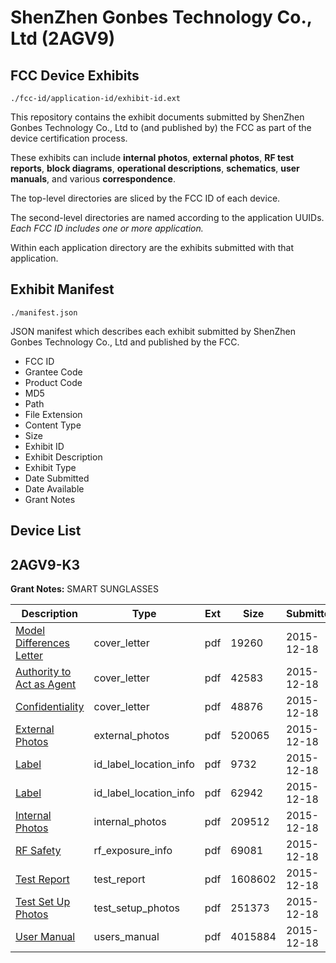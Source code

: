 # ShenZhen Gonbes Technology Co., Ltd (2AGV9)
## FCC Device Exhibits

```
./fcc-id/application-id/exhibit-id.ext
```

This repository contains the exhibit documents submitted by ShenZhen Gonbes Technology Co., Ltd to (and published by) the FCC as part of the device certification process.

These exhibits can include **internal photos**, **external photos**, **RF test reports**, **block diagrams**, **operational descriptions**, **schematics**, **user manuals**, and various **correspondence**.

The top-level directories are sliced by the FCC ID of each device.

The second-level directories are named according to the application UUIDs. *Each FCC ID includes one or more application.*

Within each application directory are the exhibits submitted with that application. 

## Exhibit Manifest

```
./manifest.json
```

JSON manifest which describes each exhibit submitted by ShenZhen Gonbes Technology Co., Ltd and published by the FCC.

- FCC ID
- Grantee Code
- Product Code
- MD5
- Path
- File Extension
- Content Type
- Size
- Exhibit ID
- Exhibit Description
- Exhibit Type
- Date Submitted
- Date Available
- Grant Notes

## Device List
## 2AGV9-K3
**Grant Notes:** SMART SUNGLASSES

| Description | Type | Ext | Size | Submitted | Available |
| ----------- | ---- | --- | ---- | --------- | --------- |
| [Model Differences Letter](2AGV9-K3/3ac8cb2baa02771edda6527354c5eab5/2846428.pdf) | cover_letter | pdf | 19260 | 2015-12-18 | 2015-12-20 |
| [Authority to Act as Agent](2AGV9-K3/3ac8cb2baa02771edda6527354c5eab5/2846429.pdf) | cover_letter | pdf | 42583 | 2015-12-18 | 2015-12-20 |
| [Confidentiality](2AGV9-K3/3ac8cb2baa02771edda6527354c5eab5/2846430.pdf) | cover_letter | pdf | 48876 | 2015-12-18 | 2015-12-20 |
| [External Photos](2AGV9-K3/3ac8cb2baa02771edda6527354c5eab5/2846431.pdf) | external_photos | pdf | 520065 | 2015-12-18 | 2015-12-20 |
| [Label](2AGV9-K3/3ac8cb2baa02771edda6527354c5eab5/2846433.pdf) | id_label_location_info | pdf | 9732 | 2015-12-18 | 2015-12-20 |
| [Label](2AGV9-K3/3ac8cb2baa02771edda6527354c5eab5/2846434.pdf) | id_label_location_info | pdf | 62942 | 2015-12-18 | 2015-12-20 |
| [Internal Photos](2AGV9-K3/3ac8cb2baa02771edda6527354c5eab5/2846432.pdf) | internal_photos | pdf | 209512 | 2015-12-18 | 2015-12-20 |
| [RF Safety](2AGV9-K3/3ac8cb2baa02771edda6527354c5eab5/2846438.pdf) | rf_exposure_info | pdf | 69081 | 2015-12-18 | 2015-12-20 |
| [Test Report](2AGV9-K3/3ac8cb2baa02771edda6527354c5eab5/2846439.pdf) | test_report | pdf | 1608602 | 2015-12-18 | 2015-12-20 |
| [Test Set Up Photos](2AGV9-K3/3ac8cb2baa02771edda6527354c5eab5/2846437.pdf) | test_setup_photos | pdf | 251373 | 2015-12-18 | 2015-12-20 |
| [User Manual](2AGV9-K3/3ac8cb2baa02771edda6527354c5eab5/2846440.pdf) | users_manual | pdf | 4015884 | 2015-12-18 | 2015-12-20 |
